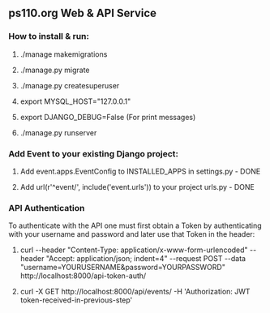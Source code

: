 
<h2> ps110.org Web & API Service </h2>



<h3>How to install & run:</h3>

1. ./manage makemigrations

2. ./manage.py migrate

3. ./manage.py createsuperuser

3. export MYSQL_HOST="127.0.0.1"

5. export DJANGO_DEBUG=False (For print messages)

4. ./manage.py runserver

<h3>Add Event to your existing Django project:</h3>

1. Add event.apps.EventConfig to INSTALLED_APPS in settings.py - DONE

2. Add url(r'^event/', include('event.urls')) to your project urls.py - DONE

<h3>API Authentication</h3>

To authenticate with the API one must first obtain a Token by authenticating with your username and password and later use that Token in the header:

1. curl --header "Content-Type: application/x-www-form-urlencoded" --header "Accept: application/json; indent=4" --request POST --data "username=YOURUSERNAME&password=YOURPASSWORD" http://localhost:8000/api-token-auth/

2. curl -X GET http://localhost:8000/api/events/ -H 'Authorization: JWT token-received-in-previous-step'
